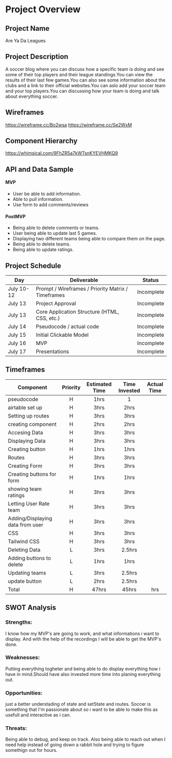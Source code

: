 # Project Overview

## Project Name

Are Ya Da Leagues

## Project Description

A soccer blog where you can discuss how a specific team is doing and see some of their top players and their league standings.You can view the results of their last few games.You can also see some information about the clubs and a link to their official websites.You can aslo add your soccer team and your top players.You can discussing how your team is doing and talk about everything soccer.

## Wireframes

https://wireframe.cc/Bo2wsa
https://wireframe.cc/Se2WxM

## Component Hierarchy
https://whimsical.com/9FhZR5a7kWTsnKYEVHMKQ9

## API and Data Sample


#### MVP 
- User be able to add information.
- Able to pull information.
- Use form to add comments/reviews


#### PostMVP  

- Being able to delete comments or teams.
- User being able to update last 5 games.
- Displaying two different teams being able to compare them on the page.
- Being able to delete teams.
- Being able to update ratings.
## Project Schedule


|  Day | Deliverable | Status
|---|---| ---|
|July 10-12| Prompt / Wireframes / Priority Matrix / Timeframes | Incomplete
|July 13| Project Approval | Incomplete
|July 13| Core Application Structure (HTML, CSS, etc.) | Incomplete
|July 14| Pseudocode / actual code | Incomplete
|July 15| Initial Clickable Model  | Incomplete
|July 16| MVP | Incomplete
|July 17| Presentations | Incomplete

## Timeframes


| Component | Priority | Estimated Time | Time Invested | Actual Time |
| --- | :---: |  :---: | :---: | :---: |
| pseudocode| H | 1hrs| 1 | |
| airtable set up | H | 3hrs| 2hrs | |
| Setting up routes| H | 3hrs| 3hrs | |
| creating component| H | 2hrs| 2hrs |  |
| Accesing Data | H | 3hrs| 3hrs | |
| Displaying Data | H | 3hrs| 3hrs | |
| Creating button | H | 1hrs| 1hrs |  |
| Routes| H | 3hrs| 3hrs | |
| Creating Form | H | 3hrs| 3hrs |  |
| Creating buttons for form | H | 1hrs| 1hrs | |
| showing team ratings | H | 3hrs| 3hrs | |
| Letting User Rate team | H | 3hrs| 3hrs | |
| Adding/Displaying data from user | H | 3hrs| 3hrs |  |
| CSS | H | 3hrs| 3hrs |  |
| Tailwind CSS | H | 3hrs| 3hrs |  |
| Deleting Data | L | 3hrs| 2.5hrs |  |
| Adding buttons to delete | L | 1hrs| 1hrs |  |
| Updating teams| L | 3hrs| 2.5hrs | |
| update button| L | 2hrs| 2.5hrs |  |
| Total | H | 47hrs| 45hrs | hrs |

## SWOT Analysis

### Strengths:
I know how my MVP's are going to work, and what informations i want to display. And with the help of the recordings I will be able to get the MVP's done. 

### Weaknesses: 
Putting everything togheter and being able to do display everything how i have in mind.Should have also invested more time into planing everything out.

### Opportunities:
just a better understading of state and setState and routes. Soccer is something that I'm passionate about so i want to be able to make this as usefull and interactive as i can.
### Threats:
Being able to debug, and keep on track. Also being able to reach out when I need help instead of going down a rabbit hole and trying to figure somethign out for hours. 
